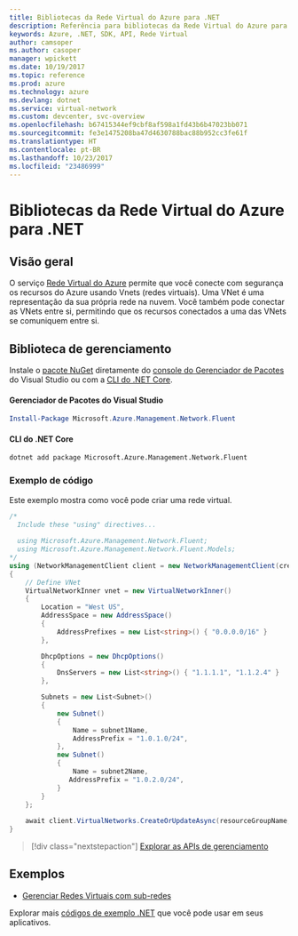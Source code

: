 ```yaml
---
title: Bibliotecas da Rede Virtual do Azure para .NET
description: Referência para bibliotecas da Rede Virtual do Azure para .NET
keywords: Azure, .NET, SDK, API, Rede Virtual
author: camsoper
ms.author: casoper
manager: wpickett
ms.date: 10/19/2017
ms.topic: reference
ms.prod: azure
ms.technology: azure
ms.devlang: dotnet
ms.service: virtual-network
ms.custom: devcenter, svc-overview
ms.openlocfilehash: b67415344ef9cbf8af598a1fd43b6b47023bb071
ms.sourcegitcommit: fe3e1475208ba47d4630788bac88b952cc3fe61f
ms.translationtype: HT
ms.contentlocale: pt-BR
ms.lasthandoff: 10/23/2017
ms.locfileid: "23486999"
---
```

# <a name="azure-virtual-network-libraries-for-net"></a>Bibliotecas da Rede Virtual do Azure para .NET

## <a name="overview"></a>Visão geral
O serviço [Rede Virtual do Azure](/azure/virtual-network/virtual-networks-overview) permite que você conecte com segurança os recursos do Azure usando Vnets (redes virtuais). Uma VNet é uma representação da sua própria rede na nuvem. Você também pode conectar as VNets entre si, permitindo que os recursos conectados a uma das VNets se comuniquem entre si. 

## <a name="management-library"></a>Biblioteca de gerenciamento

Instale o [pacote NuGet](https://www.nuget.org/packages/Microsoft.Azure.Management.Network.Fluent) diretamente do [console do Gerenciador de Pacotes][PackageManager] do Visual Studio ou com a [CLI do .NET Core][DotNetCLI].

#### <a name="visual-studio-package-manager"></a>Gerenciador de Pacotes do Visual Studio

```powershell
Install-Package Microsoft.Azure.Management.Network.Fluent
```

#### <a name="net-core-cli"></a>CLI do .NET Core

```bash
dotnet add package Microsoft.Azure.Management.Network.Fluent
```

### <a name="code-example"></a>Exemplo de código
Este exemplo mostra como você pode criar uma rede virtual.

```csharp
/* 
  Include these "using" directives...
  
  using Microsoft.Azure.Management.Network.Fluent;
  using Microsoft.Azure.Management.Network.Fluent.Models;
*/
using (NetworkManagementClient client = new NetworkManagementClient(credentials))
{
    // Define VNet
    VirtualNetworkInner vnet = new VirtualNetworkInner()
    {
        Location = "West US",
        AddressSpace = new AddressSpace()
        {
            AddressPrefixes = new List<string>() { "0.0.0.0/16" }
        },

        DhcpOptions = new DhcpOptions()
        {
            DnsServers = new List<string>() { "1.1.1.1", "1.1.2.4" }
        },

        Subnets = new List<Subnet>()
        {
            new Subnet()
            {
                Name = subnet1Name,
                AddressPrefix = "1.0.1.0/24",
            },
            new Subnet()
            {
                Name = subnet2Name,
               AddressPrefix = "1.0.2.0/24",
            }
        }
    };
    
    await client.VirtualNetworks.CreateOrUpdateAsync(resourceGroupName, vNetName, vnet);
}

```

> [!div class="nextstepaction"]
> [Explorar as APIs de gerenciamento](/dotnet/api/overview/azure/network/management)

## <a name="samples"></a>Exemplos
- [Gerenciar Redes Virtuais com sub-redes](https://github.com/Azure-Samples/network-dotnet-manage-virtual-network)

Explorar mais [códigos de exemplo .NET](https://azure.microsoft.com/resources/samples/?platform=dotnet) que você pode usar em seus aplicativos.


[PackageManager]: https://docs.microsoft.com/nuget/tools/package-manager-console 
[DotNetCLI]: https://docs.microsoft.com/dotnet/core/tools/dotnet-add-package 

